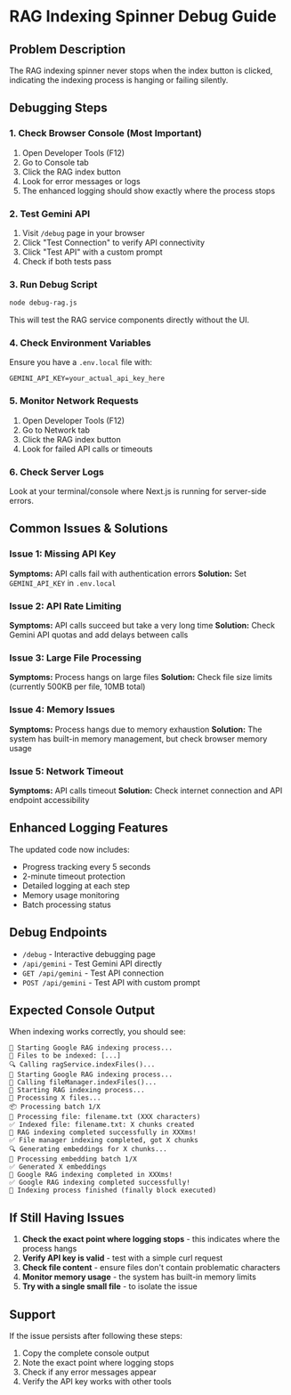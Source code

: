 # RAG Indexing Spinner Debug Guide

## Problem Description

The RAG indexing spinner never stops when the index button is clicked, indicating the indexing process is hanging or failing silently.

## Debugging Steps

### 1. **Check Browser Console (Most Important)**

1. Open Developer Tools (F12)
2. Go to Console tab
3. Click the RAG index button
4. Look for error messages or logs
5. The enhanced logging should show exactly where the process stops

### 2. **Test Gemini API**

1. Visit `/debug` page in your browser
2. Click "Test Connection" to verify API connectivity
3. Click "Test API" with a custom prompt
4. Check if both tests pass

### 3. **Run Debug Script**

```bash
node debug-rag.js
```

This will test the RAG service components directly without the UI.

### 4. **Check Environment Variables**

Ensure you have a `.env.local` file with:

```
GEMINI_API_KEY=your_actual_api_key_here
```

### 5. **Monitor Network Requests**

1. Open Developer Tools (F12)
2. Go to Network tab
3. Click the RAG index button
4. Look for failed API calls or timeouts

### 6. **Check Server Logs**

Look at your terminal/console where Next.js is running for server-side errors.

## Common Issues & Solutions

### Issue 1: Missing API Key

**Symptoms:** API calls fail with authentication errors
**Solution:** Set `GEMINI_API_KEY` in `.env.local`

### Issue 2: API Rate Limiting

**Symptoms:** API calls succeed but take a very long time
**Solution:** Check Gemini API quotas and add delays between calls

### Issue 3: Large File Processing

**Symptoms:** Process hangs on large files
**Solution:** Check file size limits (currently 500KB per file, 10MB total)

### Issue 4: Memory Issues

**Symptoms:** Process hangs due to memory exhaustion
**Solution:** The system has built-in memory management, but check browser memory usage

### Issue 5: Network Timeout

**Symptoms:** API calls timeout
**Solution:** Check internet connection and API endpoint accessibility

## Enhanced Logging Features

The updated code now includes:

- Progress tracking every 5 seconds
- 2-minute timeout protection
- Detailed logging at each step
- Memory usage monitoring
- Batch processing status

## Debug Endpoints

- `/debug` - Interactive debugging page
- `/api/gemini` - Test Gemini API directly
- `GET /api/gemini` - Test API connection
- `POST /api/gemini` - Test API with custom prompt

## Expected Console Output

When indexing works correctly, you should see:

```
🚀 Starting Google RAG indexing process...
📁 Files to be indexed: [...]
🔍 Calling ragService.indexFiles()...
🚀 Starting Google RAG indexing process...
📁 Calling fileManager.indexFiles()...
🚀 Starting RAG indexing process...
📁 Processing X files...
📦 Processing batch 1/X
📄 Processing file: filename.txt (XXX characters)
✅ Indexed file: filename.txt: X chunks created
🎉 RAG indexing completed successfully in XXXms!
✅ File manager indexing completed, got X chunks
🔍 Generating embeddings for X chunks...
📝 Processing embedding batch 1/X
✅ Generated X embeddings
🎉 Google RAG indexing completed in XXXms!
✅ Google RAG indexing completed successfully!
🏁 Indexing process finished (finally block executed)
```

## If Still Having Issues

1. **Check the exact point where logging stops** - this indicates where the process hangs
2. **Verify API key is valid** - test with a simple curl request
3. **Check file content** - ensure files don't contain problematic characters
4. **Monitor memory usage** - the system has built-in memory limits
5. **Try with a single small file** - to isolate the issue

## Support

If the issue persists after following these steps:

1. Copy the complete console output
2. Note the exact point where logging stops
3. Check if any error messages appear
4. Verify the API key works with other tools
